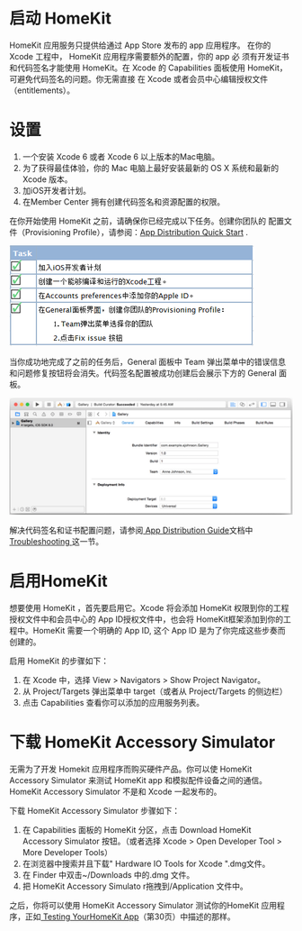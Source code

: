 # 启动 HomeKit

HomeKit 应用服务只提供给通过 App Store 发布的 app 应用程序。     在你的 Xcode 工程中， HomeKit 应用程序需要额外的配置，你的 app 必  须有开发证书和代码签名才能使用 HomeKit。在 Xcode 的   Capabilities 面板使用 HomeKit，可避免代码签名的问题。你无需直接  在 Xcode 或者会员中心编辑授权文件（entitlements）。       

# 设置

1. 一个安装 Xcode 6 或者 Xcode 6 以上版本的Mac电脑。  
2. 为了获得最佳体验，你的 Mac 电脑上最好安装最新的 OS X 系统和最新的 Xcode 版本。
3. 加iOS开发者计划。
4. 在Member Center 拥有创建代码签名和资源配置的权限。

在你开始使用 HomeKit 之前，请确保你已经完成以下任务。创建你团队的   配置文件（Provisioning Profile），请参阅：[App Distribution Quick Start](https://developer.apple.com/library/ios/documentation/IDEs/Conceptual/AppStoreDistributionTutorial/Introduction/Introduction.html#//apple_ref/doc/uid/TP40013839) .

![](images/2.png)

当你成功地完成了之前的任务后，General 面板中 Team 弹出菜单中的错误信息和问题修复按钮将会消失。代码签名配置被成功创建后会展示下方的 General 面板。

![](images\3.png)

解决代码签名和证书配置问题，请参阅[ App Distribution Guide](https://developer.apple.com/library/ios/documentation/IDEs/Conceptual/AppDistributionGuide/Introduction/Introduction.html#//apple_ref/doc/uid/TP40012582)文档中 [Troubleshooting ](https://developer.apple.com/library/ios/documentation/IDEs/Conceptual/AppDistributionGuide/Troubleshooting/Troubleshooting.html#//apple_ref/doc/uid/TP40012582-CH5)这一节。

# 启用HomeKit

想要使用 HomeKit ，首先要启用它。Xcode 将会添加 HomeKit 权限到你的工程授权文件中和会员中心的 App ID授权文件中，也会将 HomeKit框架添加到你的工程中。HomeKit 需要一个明确的 App ID, 这个 App ID 是为了你完成这些步奏而创建的。

启用 HomeKit 的步骤如下：

1. 在 Xcode 中，选择 View > Navigators > Show Project Navigator。
2. 从 Project/Targets 弹出菜单中 target（或者从 Project/Targets 的侧边栏）
3. 点击 Capabilities 查看你可以添加的应用服务列表。

# 下载 HomeKit Accessory Simulator

无需为了开发 Homekit 应用程序而购买硬件产品。你可以使 HomeKit Accessory Simulator 来测试 HomeKit app 和模拟配件设备之间的通信。HomeKit Accessory Simulator 不是和 Xcode 一起发布的。 

下载 HomeKit Accessory Simulator 步骤如下：

1. 在 Capabilities 面板的 HomeKit 分区，点击 Download HomeKit Accessory Simulator 按钮。（或者选择 Xcode > Open Developer Tool > More Developer Tools）
2. 在浏览器中搜索并且下载" Hardware IO Tools for Xcode ".dmg文件。
3. 在 Finder 中双击~/Downloads 中的.dmg 文件。
4. 把 HomeKit Accessory Simulato r拖拽到/Application 文件中。

之后，你将可以使用 HomeKit Accessory Simulator 测试你的HomeKit 应用程序，正如[ Testing YourHomeKit App](https://developer.apple.com/library/ios/documentation/NetworkingInternet/Conceptual/HomeKitDeveloperGuide/TestingYourHomeKitApp/TestingYourHomeKitApp.html#//apple_ref/doc/uid/TP40015050-CH7-SW1)（第30页）中描述的那样。
